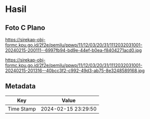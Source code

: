 # Hasil

## Foto C Plano

https://sirekap-obj-formc.kpu.go.id/2f2e/pemilu/ppwp/11/12/03/20/31/1112032031001-20240215-200111--6997fb94-bd9e-44ef-b0ea-f8404271acd0.jpg

https://sirekap-obj-formc.kpu.go.id/2f2e/pemilu/ppwp/11/12/03/20/31/1112032031001-20240215-201316--40bcc3f2-c992-49d3-ab75-8e3248589168.jpg


## Metadata

| Key        | Value               |
| ---------- | ------------------- |
| Time Stamp | 2024-02-15 23:29:50 |



